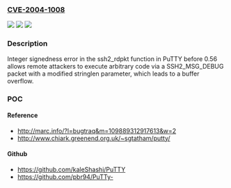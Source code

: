 ### [CVE-2004-1008](https://cve.mitre.org/cgi-bin/cvename.cgi?name=CVE-2004-1008)
![](https://img.shields.io/static/v1?label=Product&message=n%2Fa&color=blue)
![](https://img.shields.io/static/v1?label=Version&message=n%2Fa&color=blue)
![](https://img.shields.io/static/v1?label=Vulnerability&message=n%2Fa&color=brighgreen)

### Description

Integer signedness error in the ssh2_rdpkt function in PuTTY before 0.56 allows remote attackers to execute arbitrary code via a SSH2_MSG_DEBUG packet with a modified stringlen parameter, which leads to a buffer overflow.

### POC

#### Reference
- http://marc.info/?l=bugtraq&m=109889312917613&w=2
- http://www.chiark.greenend.org.uk/~sgtatham/putty/

#### Github
- https://github.com/kaleShashi/PuTTY
- https://github.com/pbr94/PuTTy-

